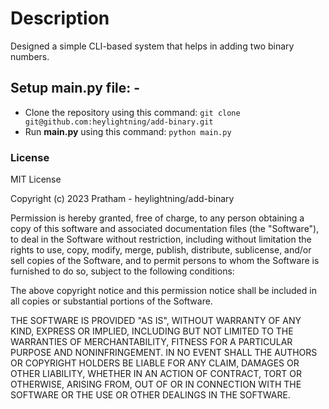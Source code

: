 # Description

Designed a simple CLI-based system that helps in adding two binary numbers.

## Setup main.py file: -
* Clone the repository using this command: ` git clone git@github.com:heylightning/add-binary.git `
* Run **main.py** using this command: ` python main.py `

### License

MIT License

Copyright (c) 2023 Pratham - heylightning/add-binary

Permission is hereby granted, free of charge, to any person obtaining a copy
of this software and associated documentation files (the "Software"), to deal
in the Software without restriction, including without limitation the rights
to use, copy, modify, merge, publish, distribute, sublicense, and/or sell
copies of the Software, and to permit persons to whom the Software is
furnished to do so, subject to the following conditions:

The above copyright notice and this permission notice shall be included in all
copies or substantial portions of the Software.

THE SOFTWARE IS PROVIDED "AS IS", WITHOUT WARRANTY OF ANY KIND, EXPRESS OR
IMPLIED, INCLUDING BUT NOT LIMITED TO THE WARRANTIES OF MERCHANTABILITY,
FITNESS FOR A PARTICULAR PURPOSE AND NONINFRINGEMENT. IN NO EVENT SHALL THE
AUTHORS OR COPYRIGHT HOLDERS BE LIABLE FOR ANY CLAIM, DAMAGES OR OTHER
LIABILITY, WHETHER IN AN ACTION OF CONTRACT, TORT OR OTHERWISE, ARISING FROM,
OUT OF OR IN CONNECTION WITH THE SOFTWARE OR THE USE OR OTHER DEALINGS IN THE
SOFTWARE.